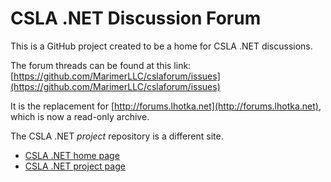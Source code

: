 CSLA .NET Discussion Forum
=========
This is a GitHub project created to be a home for CSLA .NET discussions.

The forum threads can be found at this link: [https://github.com/MarimerLLC/cslaforum/issues](https://github.com/MarimerLLC/cslaforum/issues)

It is the replacement for [http://forums.lhotka.net](http://forums.lhotka.net), which is now a read-only archive.

The CSLA .NET _project_ repository is a different site.

* [CSLA .NET home page](http://www.cslanet.com)
* [CSLA .NET project page](http://www.github.com/marimerllc/csla)
